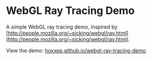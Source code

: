 WebGL Ray Tracing Demo
======================

A simple WebGL ray tracing demo, inspired by [http://people.mozilla.org/~sicking/webgl/ray.html](http://people.mozilla.org/~sicking/webgl/ray.html).

View the demo: [hoxxep.github.io/webgl-ray-tracing-demo](http://hoxxep.github.io/webgl-ray-tracing-demo)

